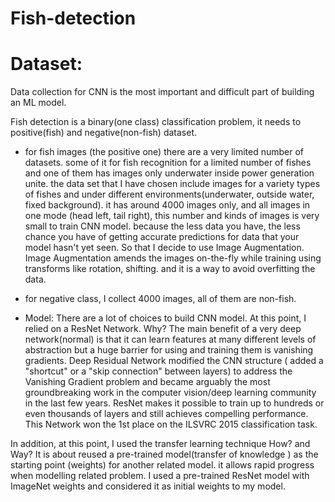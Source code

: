# Fish-detection

# Dataset:

Data collection for CNN is the most important and difficult part of building an ML model.

Fish detection is a binary(one class) classification problem, it needs to positive(fish) and negative(non-fish) dataset.

- for fish images (the positive one) there are a very limited number of datasets. some of it for fish recognition for a limited number of fishes and one of them has images only underwater inside power generation unite. 
the data set that I have chosen include images for a variety types of fishes and under different environments(underwater, outside water, fixed background).
it has around 4000 images only, and all images in one mode (head left, tail right), 
this number and kinds of images is very small to train CNN model. because the less data you have, the less chance you have of getting accurate predictions for data that your model hasn't yet seen.
So that I decide to use Image Augmentation. Image Augmentation amends the images on-the-fly while training using transforms like rotation, shifting. and it is a way to avoid overfitting the data.

- for negative class, I collect 4000 images, all of them are non-fish.


- Model:
There are a lot of choices to build CNN model.
At this point, I relied on a ResNet Network. Why?
The main benefit of a very deep network(normal) is that it can learn features at many different levels of abstraction but a huge barrier for using and training them is vanishing gradients.
Deep Residual Network modified the CNN structure ( added a "shortcut" or a "skip connection" between layers) to address the Vanishing Gradient problem and became arguably the most groundbreaking work in the computer vision/deep learning community in the last few years.
ResNet makes it possible to train up to hundreds or even thousands of layers and still achieves compelling performance.
This Network won the 1st place on the ILSVRC 2015 classification task. 

In addition, at this point, I used the transfer learning technique How? and Way?
It is about reused a pre-trained model(transfer of knowledge ) as the starting point (weights) for another related model.
it allows rapid progress when modelling related problem.
I used a pre-trained ResNet model with ImageNet weights and considered it as initial weights to my model.












